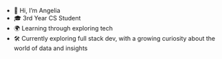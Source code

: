 - 👋 Hi, I’m Angelia
- 🎓 3rd Year CS Student
- 🌍 Learning through exploring tech
- 🛠️ Currently exploring full stack dev, with a growing curiosity about the world of data and insights


<!---
Liaa2004/Liaa2004 is a ✨ special ✨ repository because its `README.md` (this file) appears on your GitHub profile.
You can click the Preview link to take a look at your changes.
--->
